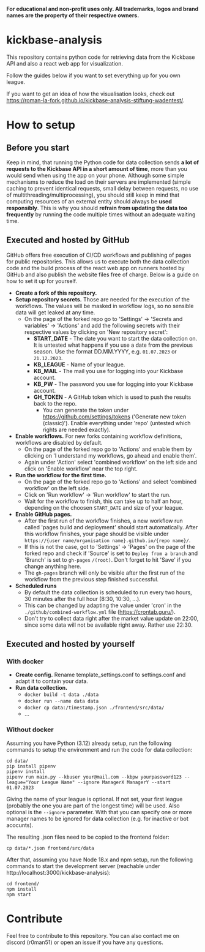 **For educational and non-profit uses only. All trademarks, logos and brand names are the property of their respective owners.**

# kickbase-analysis

This repository contains python code for retrieving data from the Kickbase API and also a react web app for visualization.

Follow the guides below if you want to set everything up for you own league.

If you want to get an idea of how the visualisation looks, check out https://roman-la-fork.github.io/kickbase-analysis-stiftung-wadentest/.

# How to setup

## Before you start

Keep in mind, that running the Python code for data collection sends **a lot of requests to the Kickbase API in a short amount of time**, more than you would send when using the app on your phone. Although some simple mechanisms to reduce the load on their servers are implemented (simple caching to prevent identical requests, small delay between requests, no use of multithreading/multiprocessing), you should still keep in mind that computing resources of an external entity should always be **used responsibly**. This is why you should **refrain from updating the data too frequently** by running the code multiple times without an adequate waiting time.

## Executed and hosted by GitHub

GitHub offers free execution of CI/CD workflows and publishing of pages for public repositories. This allows us to execute both the data collection code and the build process of the react web app on runners hosted by GitHub and also publish the website files free of charge. Below is a guide on how to set it up for yourself.

- **Create a fork of this repository.**
- **Setup repository secrets.** Those are needed for the execution of the workflows. The values will be masked in workflow logs, so no sensible data will get leaked at any time.
    - On the page of the forked repo go to 'Settings' -> 'Secrets and variables' -> 'Actions' and add the following secrets with their respective values by clicking on 'New repository secret':
        - **START_DATE** - The date you want to start the data collection on. It is untested what happens if you use a date from the previous season. Use the format DD.MM.YYYY, e.g. `01.07.2023` or `21.12.2023`.
        - **KB_LEAGUE** - Name of your league.
        - **KB_MAIL** - The mail you use for logging into your Kickbase account.
        - **KB_PW** - The password you use for logging into your Kickbase account.
        - **GH_TOKEN** - A GitHub token which is used to push the results back to the repo.
            - You can generate the token under https://github.com/settings/tokens ('Generate new token (classic)'). Enable everything under 'repo' (untested which rights are needed exactly).
- **Enable workflows.** For new forks containing workflow definitions, workflows are disabled by default.
    - On the page of the forked repo go to 'Actions' and enable them by clicking on 'I understand my workflows, go ahead and enable them'.
    - Again under 'Action' select 'combined workflow' on the left side and click on 'Enable workflow' near the top right.
- **Run the workflow for the first time.**
    - On the page of the forked repo go to 'Actions' and select 'combined workflow' on the left side.
    - Click on 'Run workflow' -> 'Run workflow' to start the run.
    - Wait for the workflow to finish, this can take up to half an hour, depending on the choosen `START_DATE` and size of your league.
- **Enable GitHub pages.**
    - After the first run of the workflow finishes, a new workflow run called 'pages build and deployment' should start automatically. After this workflow finishes, your page should be visible under `https://{user name/organisation name}.github.io/{repo name}/`.
    - If this is not the case, got to 'Settings' -> 'Pages' on the page of the forked repo and check if 'Source' is set to `Deploy from a branch` and 'Branch' is set to `gh-pages` `/(root)`. Don't forget to hit 'Save' if you change anything here.
    - The `gh-pages` branch will only be visible after the first run of the workflow from the previous step finished successful.
- **Scheduled runs**
    - By default the data collection is scheduled to run every two hours, 30 minutes after the full hour (8:30, 10:30, ...).
    - This can be changed by adapting the value under 'cron' in the `./github/combined-workflow.yml` file (https://crontab.guru/).
    - Don't try to collect data right after the market value update on 22:00, since some data will not be available right away. Rather use 22:30.

## Executed and hosted by yourself

### With docker

- **Create config.** Rename template_settings.conf to settings.conf and adapt it to contain your data.
- **Run data collection.** 
    - `docker build -t data ./data`
    - `docker run --name data data`
    - `docker cp data:/timestamp.json ./frontend/src/data/`
    - ...

### Without docker

Assuming you have Python (3.12) already setup, run the following commands to setup the environment and run the code for data collection:
```
cd data/
pip install pipenv
pipenv install
pipenv run main.py --kbuser your@mail.com --kbpw yourpassword123 --league="Your League Name" --ignore ManagerX ManagerY --start 01.07.2023
```

Giving the name of your league is optional. If not set, your first league (probably the one you are part of the longest time) will be used.
Also optional is the `--ignore` parameter. With that you can specify one or more manager names to be ignored for data collection (e.g. for inactive or bot acocunts).

The resulting .json files need to be copied to the frontend folder:
```
cp data/*.json frontend/src/data
```

After that, assuming you have Node 18.x and npm setup, run the following commands to start the development server (reachable under http://localhost:3000/kickbase-analysis):
```
cd frontend/
npm install
npm start
```

# Contribute

Feel free to contribute to this repository. You can also contact me on discord (r0man51) or open an issue if you have any questions.

